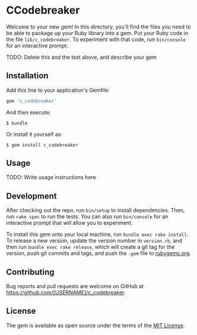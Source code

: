 # CCodebreaker

Welcome to your new gem! In this directory, you'll find the files you need to be able to package up your Ruby library into a gem. Put your Ruby code in the file `lib/c_codebreaker`. To experiment with that code, run `bin/console` for an interactive prompt.

TODO: Delete this and the text above, and describe your gem

## Installation

Add this line to your application's Gemfile:

```ruby
gem 'c_codebreaker'
```

And then execute:

    $ bundle

Or install it yourself as:

    $ gem install c_codebreaker

## Usage

TODO: Write usage instructions here

## Development

After checking out the repo, run `bin/setup` to install dependencies. Then, run `rake spec` to run the tests. You can also run `bin/console` for an interactive prompt that will allow you to experiment.

To install this gem onto your local machine, run `bundle exec rake install`. To release a new version, update the version number in `version.rb`, and then run `bundle exec rake release`, which will create a git tag for the version, push git commits and tags, and push the `.gem` file to [rubygems.org](https://rubygems.org).

## Contributing

Bug reports and pull requests are welcome on GitHub at https://github.com/[USERNAME]/c_codebreaker.

## License

The gem is available as open source under the terms of the [MIT License](https://opensource.org/licenses/MIT).
